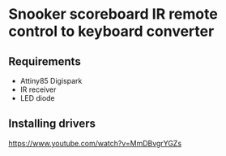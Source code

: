 # Snooker scoreboard IR remote control to keyboard converter

## Requirements
 - Attiny85 Digispark
 - IR receiver
 - LED diode

## Installing drivers
https://www.youtube.com/watch?v=MmDBvgrYGZs
